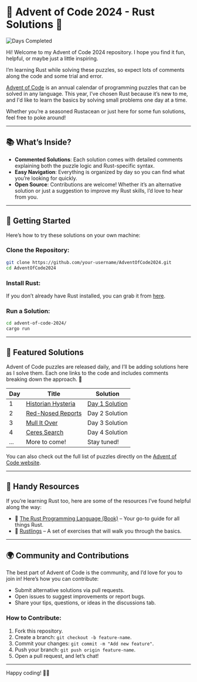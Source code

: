 
# 🎄 Advent of Code 2024 - Rust Solutions 🦀
![Days Completed](https://img.shields.io/badge/days%20completed-1%2F25-blue)

Hi! Welcome to my Advent of Code 2024 repository. I hope you find it fun, helpful, or maybe just a little inspiring.

I’m learning Rust while solving these puzzles, so expect lots of comments along the code and some trial and error.

[Advent of Code](https://adventofcode.com/2024/about) is an annual calendar of programming puzzles that can be solved in any language. This year, I’ve chosen Rust because it’s new to me, and I'd like to learn the basics by solving small problems one day at a time.

Whether you’re a seasoned Rustacean or just here for some fun solutions, feel free to poke around!

---

## 📚 What’s Inside?

- **Commented Solutions**: Each solution comes with detailed comments explaining both the puzzle logic and Rust-specific syntax.
- **Easy Navigation**: Everything is organized by day so you can find what you’re looking for quickly.
- **Open Source**: Contributions are welcome! Whether it’s an alternative solution or just a suggestion to improve my Rust skills, I’d love to hear from you.

---

## 🚀 Getting Started

Here’s how to try these solutions on your own machine:

### Clone the Repository:
```bash
git clone https://github.com/your-username/AdventOfCode2024.git
cd AdventOfCode2024
```

### Install Rust:
If you don’t already have Rust installed, you can grab it from [here](https://www.rust-lang.org/tools/install).

### Run a Solution:
```bash
cd advent-of-code-2024/
cargo run
```

---

## 🌟 Featured Solutions

Advent of Code puzzles are released daily, and I’ll be adding solutions here as I solve them. Each one links to the code and includes comments breaking down the approach. 🎁

| Day  | Title                           | Solution                              |
|------|---------------------------------|---------------------------------------|
| 1    | [Historian Hysteria](https://adventofcode.com/2024/day/1)            | [Day 1 Solution](https://github.com/ivkrotova/advent-of-code-2024/tree/main/src/day01)  |
| 2    | [Red-Nosed Reports](https://adventofcode.com/2024/day/2)               | Day 2 Solution  |
| 3    | [Mull It Over](https://adventofcode.com/2024/day/3)             | Day 3 Solution  |
| 4    | [Ceres Search](https://adventofcode.com/2024/day/4)           | Day 4 Solution  |
| ...  | More to come!                   | Stay tuned!                          |

You can also check out the full list of puzzles directly on the [Advent of Code website](https://adventofcode.com/2024/).

---

## 📘 Handy Resources

If you’re learning Rust too, here are some of the resources I’ve found helpful along the way:
- 📖 [The Rust Programming Language (Book)](https://doc.rust-lang.org/book/) – Your go-to guide for all things Rust.
- 🦀 [Rustlings](https://github.com/rust-lang/rustlings) – A set of exercises that will walk you through the basics.
---

## 🌍 Community and Contributions

The best part of Advent of Code is the community, and I’d love for you to join in! Here’s how you can contribute:
- Submit alternative solutions via pull requests.
- Open issues to suggest improvements or report bugs.
- Share your tips, questions, or ideas in the discussions tab.

### How to Contribute:
1. Fork this repository.
2. Create a branch: `git checkout -b feature-name`.
3. Commit your changes: `git commit -m "Add new feature"`.
4. Push your branch: `git push origin feature-name`.
5. Open a pull request, and let’s chat!

---

Happy coding! 🦀✨

